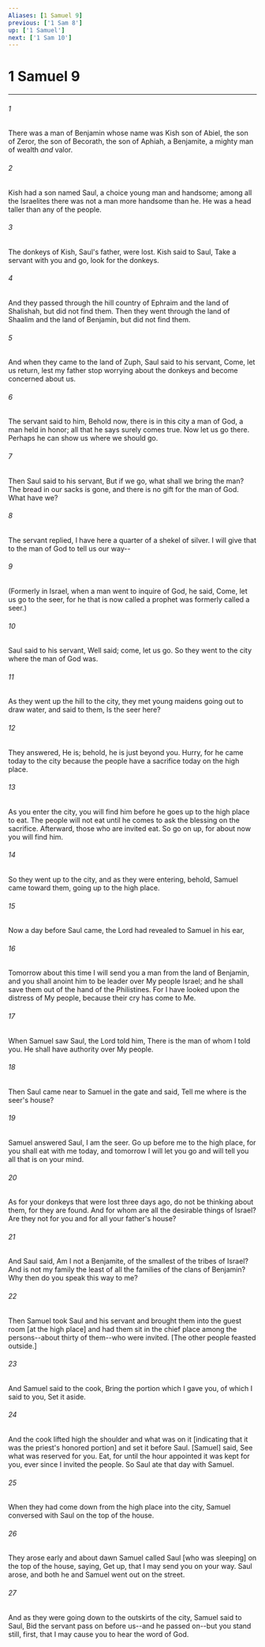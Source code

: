 ```yaml
---
Aliases: [1 Samuel 9]
previous: ['1 Sam 8']
up: ['1 Samuel']
next: ['1 Sam 10']
---
```

# 1 Samuel 9

***














###### 1 






There was a man of Benjamin whose name was Kish son of Abiel, the son of Zeror, the son of Becorath, the son of Aphiah, a Benjamite, a mighty man of wealth _and_ valor. 













###### 2 






Kish had a son named Saul, a choice young man and handsome; among all the Israelites there was not a man more handsome than he. He was a head taller than any of the people. 













###### 3 






The donkeys of Kish, Saul's father, were lost. Kish said to Saul, Take a servant with you and go, look for the donkeys. 













###### 4 






And they passed through the hill country of Ephraim and the land of Shalishah, but did not find them. Then they went through the land of Shaalim and the land of Benjamin, but did not find them. 













###### 5 






And when they came to the land of Zuph, Saul said to his servant, Come, let us return, lest my father stop worrying about the donkeys and become concerned about us. 













###### 6 






The servant said to him, Behold now, there is in this city a man of God, a man held in honor; all that he says surely comes true. Now let us go there. Perhaps he can show us where we should go. 













###### 7 






Then Saul said to his servant, But if we go, what shall we bring the man? The bread in our sacks is gone, and there is no gift for the man of God. What have we? 













###### 8 






The servant replied, I have here a quarter of a shekel of silver. I will give that to the man of God to tell us our way-- 













###### 9 






(Formerly in Israel, when a man went to inquire of God, he said, Come, let us go to the seer, for he that is now called a prophet was formerly called a seer.) 













###### 10 






Saul said to his servant, Well said; come, let us go. So they went to the city where the man of God was. 













###### 11 






As they went up the hill to the city, they met young maidens going out to draw water, and said to them, Is the seer here? 













###### 12 






They answered, He is; behold, he is just beyond you. Hurry, for he came today to the city because the people have a sacrifice today on the high place. 













###### 13 






As you enter the city, you will find him before he goes up to the high place to eat. The people will not eat until he comes to ask the blessing on the sacrifice. Afterward, those who are invited eat. So go on up, for about now you will find him. 













###### 14 






So they went up to the city, and as they were entering, behold, Samuel came toward them, going up to the high place. 













###### 15 






Now a day before Saul came, the Lord had revealed to Samuel in his ear, 













###### 16 






Tomorrow about this time I will send you a man from the land of Benjamin, and you shall anoint him to be leader over My people Israel; and he shall save them out of the hand of the Philistines. For I have looked upon the distress of My people, because their cry has come to Me. 













###### 17 






When Samuel saw Saul, the Lord told him, There is the man of whom I told you. He shall have authority over My people. 













###### 18 






Then Saul came near to Samuel in the gate and said, Tell me where is the seer's house? 













###### 19 






Samuel answered Saul, I am the seer. Go up before me to the high place, for you shall eat with me today, and tomorrow I will let you go and will tell you all that is on your mind. 













###### 20 






As for your donkeys that were lost three days ago, do not be thinking about them, for they are found. And for whom are all the desirable things of Israel? Are they not for you and for all your father's house? 













###### 21 






And Saul said, Am I not a Benjamite, of the smallest of the tribes of Israel? And is not my family the least of all the families of the clans of Benjamin? Why then do you speak this way to me? 













###### 22 






Then Samuel took Saul and his servant and brought them into the guest room [at the high place] and had them sit in the chief place among the persons--about thirty of them--who were invited. [The other people feasted outside.] 













###### 23 






And Samuel said to the cook, Bring the portion which I gave you, of which I said to you, Set it aside. 













###### 24 






And the cook lifted high the shoulder and what was on it [indicating that it was the priest's honored portion] and set it before Saul. [Samuel] said, See what was reserved for you. Eat, for until the hour appointed it was kept for you, ever since I invited the people. So Saul ate that day with Samuel. 













###### 25 






When they had come down from the high place into the city, Samuel conversed with Saul on the top of the house. 













###### 26 






They arose early and about dawn Samuel called Saul [who was sleeping] on the top of the house, saying, Get up, that I may send you on your way. Saul arose, and both he and Samuel went out on the street. 













###### 27 






And as they were going down to the outskirts of the city, Samuel said to Saul, Bid the servant pass on before us--and he passed on--but you stand still, first, that I may cause you to hear the word of God.
